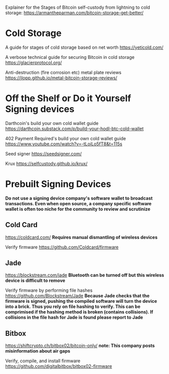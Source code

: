 Explainer for the Stages of Bitcoin self-custody from lightning to cold storage:
https://armantheparman.com/bitcoin-storage-get-better/

# Cold Storage

A guide for stages of cold storage based on net worth
https://yeticold.com/

A verbose technical guide for securing Bitcoin in cold storage
https://glacierprotocol.org/

Anti-destruction (fire corrosion etc) metal plate reviews
https://jlopp.github.io/metal-bitcoin-storage-reviews/

# Off the Shelf or Do it Yourself Signing devices

Darthcoin's build your own cold wallet guide https://darthcoin.substack.com/p/build-your-hodl-btc-cold-wallet

402 Payment Required's build your own cold wallet guide https://www.youtube.com/watch?v=-tLoiLo5fT8&t=115s

Seed signer
https://seedsigner.com/

Krux
https://selfcustody.github.io/krux/

# Prebuilt Signing Devices

**Do not use a signing device company's software wallet to broadcast transactions. Even when open source, a company specific software wallet is often too niche for the community to review and scrutinize**

## Cold Card
https://coldcard.com/ **Requires manual dismantling of wireless devices**

Verify firmware https://github.com/Coldcard/firmware

## Jade
https://blockstream.com/jade **Bluetooth can be turned off but this wireless device is difficult to remove**

Verify firmware by performing file hashes https://github.com/Blockstream/Jade **Because Jade checks that the firmware is signed, pushing the compiled software will turn the device into a brick. Thus you rely on file hashing to verify. This can be comprimised if the hashing method is broken (contains collisions). If collisions in the file hash for Jade is found please report to Jade**

## Bitbox
https://shiftcrypto.ch/bitbox02/bitcoin-only/ **note: This company posts misinformation about air gaps**

Verify, compile, and install firmware https://github.com/digitalbitbox/bitbox02-firmware
